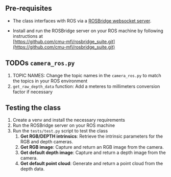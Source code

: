 ## Pre-requisites

* The class interfaces with ROS via a [ROSBridge websocket server](https://github.com/RobotWebTools/rosbridge_suite).

* Install and run the ROSBridge server on your ROS machine by following instructions at \
[https://github.com/cmu-mfi/rosbridge_suite.git](https://github.com/cmu-mfi/rosbridge_suite.git)


## TODOs `camera_ros.py`

1. TOPIC NAMES: Change the topic names in the `camera_ros.py` to match the topics in your ROS environment
2. `get_raw_depth_data` function: Add a meteres to millimeters conversion factor if necessary

## Testing the class

1. Create a venv and install the necessary requirements
2. Run the ROSBridge server on your ROS machine
3. Run the `tests/test.py` script to test the class
    1. **Get RGB/DEPTH intrinsics**: Retrieve the intrinsic parameters for the RGB and depth cameras.
    2. **Get RGB image**: Capture and return an RGB image from the camera.
    3. **Get default depth image**: Capture and return a depth image from the camera.
    4. **Get default point cloud**: Generate and return a point cloud from the depth data.

